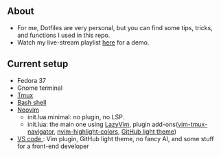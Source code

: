 ## About

- For me, Dotfiles are very personal, but you can find some tips, tricks, and functions I used in this repo.
- Watch my live-stream playlist [here](https://www.youtube.com/playlist?list=PLcazFfFZIFPld0UvU7OxYl6ayyBJ6MvY7) for a demo.

## Current setup

- Fedora 37
- Gnome terminal
- [Tmux](./tmux/tmux.conf)
- [Bash shell](./bashrc)
- [Neovim](./nvim/)
  - init.lua.minimal: no plugin, no LSP.
  - init.lua: the main one using [LazyVim](https://www.lazyvim.org/), plugin add-ons([vim-tmux-navigator](https://github.com/christoomey/vim-tmux-navigator), [nvim-highlight-colors](https://github.com/brenoprata10/nvim-highlight-colors), [GitHub light theme](https://github.com/projekt0n/github-nvim-theme))
- [ VS code ](./profile.code-profile): Vim plugin, GitHub light theme, no fancy AI, and some stuff for a front-end developer
